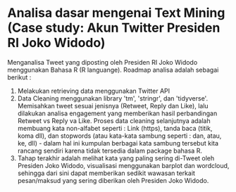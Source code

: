 # Analisa dasar mengenai Text Mining (Case study: Akun Twitter Presiden RI Joko Widodo)
Menganalisa Tweet yang diposting oleh Presiden RI Joko Widodo menggunakan Bahasa R (R languange).
Roadmap analisa adalah sebagai berikut : 

1. Melakukan retrieving data menggunakan Twitter API
2. Data Cleaning menggunakan library 'tm', 'stringr', dan 'tidyverse'. Memisahkan tweet sesuai jenisnya (Retweet, Reply dan Like), lalu dilakukan analisa engagement yang memberikan hasil perbandingan Retweet vs Reply va Like. Proses data cleaning selanjutnya adalah membuang kata non-alfabet seperti : Link (https), tanda baca (titik, koma dll), dan stopwords (atau kata-kata sambung seperti : dan, atau, ke, dll) - dalam hal ini kumpulan berbagai kata sambung tersebut kita rancang sendiri karena tidak tersedia dalam package bahasa R.
3. Tahap terakhir adalah melihat kata yang paling sering di-Tweet oleh Presiden Joko Widodo, visualisasi menggunakan barplot dan wordcloud, sehingga dari sini dapat memberikan sedikit wawasan terkait pesan/maksud yang sering diberikan oleh Presiden Joko Widodo. 

